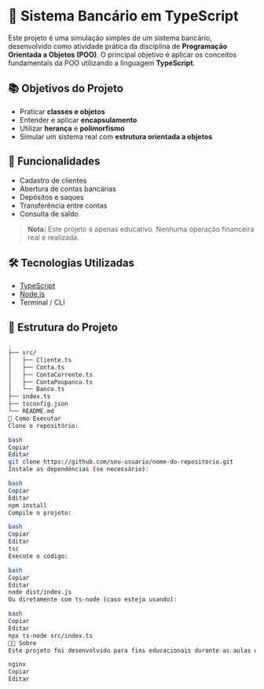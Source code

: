 # 🏦 Sistema Bancário em TypeScript

Este projeto é uma simulação simples de um sistema bancário, desenvolvido como atividade prática da disciplina de **Programação Orientada a Objetos (POO)**. O principal objetivo é aplicar os conceitos fundamentais da POO utilizando a linguagem **TypeScript**.

## 📚 Objetivos do Projeto

- Praticar **classes e objetos**
- Entender e aplicar **encapsulamento**
- Utilizar **herança** e **polimorfismo**
- Simular um sistema real com **estrutura orientada a objetos**

## 🧩 Funcionalidades

- Cadastro de clientes
- Abertura de contas bancárias
- Depósitos e saques
- Transferência entre contas
- Consulta de saldo

> **Nota:** Este projeto é apenas educativo. Nenhuma operação financeira real é realizada.

## 🛠️ Tecnologias Utilizadas

- [TypeScript](https://www.typescriptlang.org/)
- [Node.js](https://nodejs.org/)
- Terminal / CLI

## 📁 Estrutura do Projeto

```bash
.
├── src/
│   ├── Cliente.ts
│   ├── Conta.ts
│   ├── ContaCorrente.ts
│   ├── ContaPoupanca.ts
│   └── Banco.ts
├── index.ts
├── tsconfig.json
└── README.md
🚀 Como Executar
Clone o repositório:

bash
Copiar
Editar
git clone https://github.com/seu-usuario/nome-do-repositorio.git
Instale as dependências (se necessário):

bash
Copiar
Editar
npm install
Compile o projeto:

bash
Copiar
Editar
tsc
Execute o código:

bash
Copiar
Editar
node dist/index.js
Ou diretamente com ts-node (caso esteja usando):

bash
Copiar
Editar
npx ts-node src/index.ts
👨‍🏫 Sobre
Este projeto foi desenvolvido para fins educacionais durante as aulas de POO com TypeScript, como forma de treinar a estruturação de sistemas orientados a objetos de maneira simples e funcional.

nginx
Copiar
Editar
